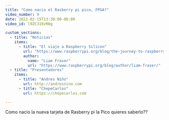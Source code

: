 ```yaml
---
title: "Como nacio el Rasberry pi pico, FPGA?"
video_number: 9
date: 2021-02-15T13:30:00-06:00
video_id: l9ZC319zR0g

custom_sections:
  - title: "Noticias"
    items:
      - title: "El viaje a Raspberry Silicon"
        url: "https://www.raspberrypi.org/blog/the-journey-to-raspberry-silicon/"
        author:
          name: "Liam Fraser"
          url: "https://www.raspberrypi.org/blog/author/liam-fraser/"
  - title: "Presentadores"
    items:
      - title: "Andres Niño"
        url: http://andresnino.com
      - title: "ChepeCarlos"
        url: https://chepecarlos.com

---
```


Como nacio la nueva tarjeta de Rasberry pi la Pico quieres saberlo??
